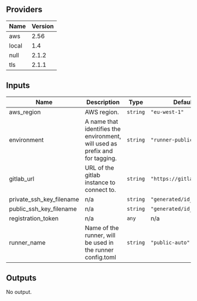 ## Providers

| Name | Version |
|------|---------|
| aws | 2.56 |
| local | 1.4 |
| null | 2.1.2 |
| tls | 2.1.1 |

## Inputs

| Name | Description | Type | Default | Required |
|------|-------------|------|---------|:-----:|
| aws\_region | AWS region. | `string` | `"eu-west-1"` | no |
| environment | A name that identifies the environment, will used as prefix and for tagging. | `string` | `"runner-public"` | no |
| gitlab\_url | URL of the gitlab instance to connect to. | `string` | `"https://gitlab.com"` | no |
| private\_ssh\_key\_filename | n/a | `string` | `"generated/id_rsa"` | no |
| public\_ssh\_key\_filename | n/a | `string` | `"generated/id_rsa.pub"` | no |
| registration\_token | n/a | `any` | n/a | yes |
| runner\_name | Name of the runner, will be used in the runner config.toml | `string` | `"public-auto"` | no |

## Outputs

No output.
